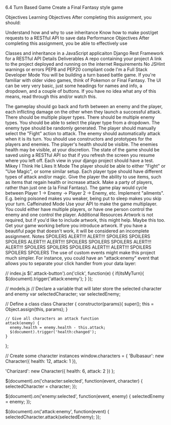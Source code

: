 6.4 Turn Based Game
Create a Final Fantasy style game

Objectives
Learning Objectives
After completing this assignment, you should:

Understand how and why to use inheritance
Know how to make post/get requests to a RESTful API to save data
Performance Objectives
After completing this assignment, you be able to effectively use

Classes and inheritance in a JavaScript applicaiton
Django Rest Framework for a RESTful API
Details
Deliverables
A repo containing your project
A link to the project deployed and running on the internet
Requirements
No JSHint warnings or errors
PEP8 and PEP20 compliant code
I'm a Full Stack Developer Mode
You will be building a turn based battle game. If you're familiar with older video games, think of Pokemon or Final Fantasy. The UI can be very very basic, just some headings for names and info, a dropdown, and a couple of buttons. If you have no idea what any of this means, read through this and/or watch this.

The gameplay should go back and forth between an enemy and the player, each inflicting damage on the other when they launch a successful attack.
There should be multiple player types.
There should be multiple enemy types.
You should be able to select the player type from a dropdown.
The enemy type should be randomly generated.
The player should manually select the "Fight" action to attack.
The enemy should automatically attack when it is its turn.
You should use constructors and prototypes for the players and enemies.
The player's health should be visible.
The enemies health may be visible, at your discretion.
The state of the game should be saved using a RESTful API so that if you refresh the screen you resume where you left off.
Each view in your django project should have a test.
Mikey I Think He Likes It Mode
The player should be able to either "Fight" or "Use Magic", or some similar setup. Each player type should have different types of attack and/or magic.
Give the player the ability to use items, such as items that regain health or increase attack.
Make a party of players, rather than just one (a la Final Fantasy). The game play would cycle between Player 1 -> Enemy -> Player 2 -> Enemy, etc.
Implement "ailments". E.g. being poisoned makes you weaker, being put to sleep makes you skip your turn.
Caffeinated Mode
Use your API to make the game multiplayer. You could either have multiple players, or have one person control the enemy and one control the player.
Additional Resources
Artwork is not required, but if you'd like to include artwork, this might help. Maybe this too. Get your game working before you introduce artwork. If you have a beautiful page that doesn't work, it will be considered an incomplete assignment.
Notes
SPOILERS
ALERT!!! ALERT!!!
SPOILERS
SPOILERS
SPOILERS
ALERT!!! ALERT!!!
SPOILERS
SPOILERS
SPOILERS
ALERT!!! ALERT!!!
SPOILERS
SPOILERS
SPOILERS
ALERT!!! ALERT!!!
SPOILERS
SPOILERS
SPOILERS
The use of custom events might make this project much simpler. For instance, you could have an "attack:enemy" event that allows you to separate your click handler from your data layer:

// index.js
$('.attack-button').on('click', function(e) {
  if(itsMyTurn){
    $(document).trigger('attack:enemy');
  }
});

// models.js
// Declare a variable that will later store the selected character and enemy
var selectedCharacter;
var selectedEnemy;

// Define a class
class Character {
	constructor(params){
		super();
		this = Object.assign(this, params);
	}

	// Give all characters an attack function
	attack(enemy) {
	  enemy.health = enemy.health - this.attack;
	  $(document).trigger('health:changed');
	}
};

// Create some character instances
window.characters = {
  'Bulbasaur': new Character({
    health: 12,
    attack: 1
  }),

  'Charizard': new Character({
    health: 6,
    attack: 2
  })
};

$(document).on('character:selected', function(event, character) {
  selectedCharacter = character;
});

$(document).on('enemy:selected', function(event, enemy) {
  selectedEnemy = enemy;
});

$(document).on('attack:enemy', function(event) {
  selectedCharacter.attack(selectedEnemy);
});